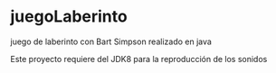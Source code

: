 # juegoLaberinto
juego de laberinto con Bart Simpson realizado en java 

Este proyecto requiere del JDK8 para la reproducción de los sonidos
